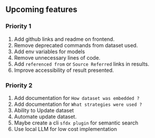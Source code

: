 ## Upcoming features  
### Priority 1
1. Add github links and readme on frontend.
1. Remove deprecated commands from dataset used.
1. Add env variables for models
1. Remove unnecessary lines of code.
1. Add `referenced from` or `Source Referred` links in results.
1. Improve accessibility of result presented.

### Priority 2
1. Add documentation for `How dataset was embedded ?`
1. Add documentation for `What strategies were used ?`
1. Ability to Update dataset
1. Automate update dataset.
1. Maybe create a cli `sfdx plugin` for semantic search
1. Use local LLM for low cost implementation
